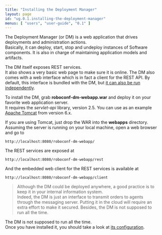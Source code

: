 ```yaml
---
title: "Installing the Deployment Manager"
layout: page
id: "ug.0.1.installing-the-deployment-manager"
menus: [ "users", "user-guide", "0.1" ]
---
```


The Deployment Manager (or DM) is a web application that drives deployments and administration actions.  
Basically, it can deploy, start, stop and undeploy instances of Software components. It is also in charge
of maintaining application models and artifacts.

The DM itself exposes REST services.  
It also shows a very basic web page to make sure it is online. The DM also comes with a web interface which is
in fact a client for the REST API. By default, this interface is bundled with the DM, but [it can also be run
independently](launching-the-web-administration.html).

To install the DM, grab **roboconf-dm-webapp.war** and deploy it on your favorite web application server.  
It requires the *servlet-api* library, version 2.5. You can use as an example [Apache Tomcat](https://tomcat.apache.org/whichversion.html)
from version 6.x.

If you are using Tomcat, just drop the WAR into the **webapps** directory.  
Assuming the server is running on your local machine, open a web browser 
and go to 

	http://localhost:8080/roboconf-dm-webapp/

The REST services are exposed at

	http://localhost:8080/roboconf-dm-webapp/rest
	
And the embedded web client for the REST services is available at

	http://localhost:8080/roboconf-dm-webapp/client

> Although the DM could be deployed anywhere, a good practice is to keep it in your internal information system.  
> Indeed, the DM is just an interface to transmit orders to agents through the messaging server. Putting it in
> the cloud will require an extra effort to make it secured. Besides, the DM is not supposed to run all the time.

The DM is not supposed to run all the time.  
Once you have installed it, you should take a look at [its configuration](configuring-the-deployment-manager.html).
